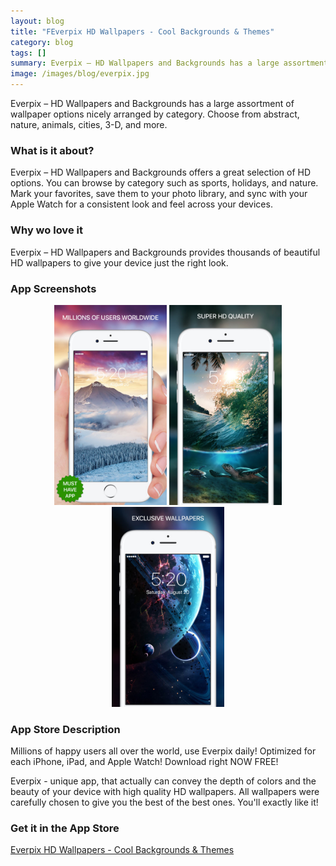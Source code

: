 ```yaml
---
layout: blog
title: "FEverpix HD Wallpapers - Cool Backgrounds & Themes"
category: blog
tags: []
summary: Everpix – HD Wallpapers and Backgrounds has a large assortment of wallpaper options nicely arranged by category. Choose from abstract, nature, animals, cities, 3-D, and more.
image: /images/blog/everpix.jpg
---
```


Everpix – HD Wallpapers and Backgrounds has a large assortment of wallpaper options nicely arranged by category. Choose from abstract, nature, animals, cities, 3-D, and more.

### What is it about?

Everpix – HD Wallpapers and Backgrounds offers a great selection of HD options. You can browse by category such as sports, holidays, and nature. Mark your favorites, save them to your photo library, and sync with your Apple Watch for a consistent look and feel across your devices.

### Why wo love it

Everpix – HD Wallpapers and Backgrounds provides thousands of beautiful HD wallpapers to give your device just the right look.

### App Screenshots

<div  align="center">    
<img src="/images/blog/everpix1.jpeg" width="180"  alt="">
<img src="/images/blog/everpix2.jpeg" width="180"  alt="">
<img src="/images/blog/everpix3.jpeg" width="180"  alt="">
</div>


### App Store Description

Millions of happy users all over the world, use Everpix daily!
Optimized for each iPhone, iPad, and Apple Watch!
Download right NOW FREE!

Everpix - unique app, that actually can convey the depth of colors and the beauty of your device with high quality HD wallpapers. All wallpapers were carefully chosen to give you the best of the best ones. You'll exactly like it!


### Get it in the App Store 
[Everpix HD Wallpapers - Cool Backgrounds & Themes](https://itunes.apple.com/US/app/id921160527?mt=8)